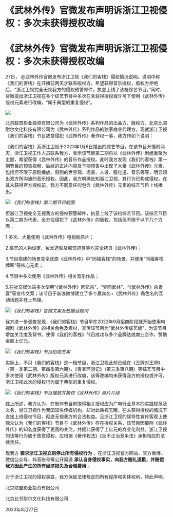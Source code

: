 # 《武林外传》官微发布声明诉浙江卫视侵权：多次未获得授权改编

# 《武林外传》官微发布声明诉浙江卫视侵权：多次未获得授权改编

27日，
@武林外传官微发布浙江卫视《我们的客栈》侵权情况说明。说明中称《我们的客栈》在开播前两天才联系版权方，希望获得音乐授权，版权方拒绝后，“浙江卫视完全无视我方的侵权预警邮件，执意上线了该档综艺节目。”同时，官微提出浙江卫视在多个综艺节目中多次在未获得授权或许可下使用《武林外传》版权元素进行改编，“属于典型的重复侵权”。

![](https://inews.gtimg.com/om_bt/OW5RI5i8Ztizc75r59duWohaBBVNA7XDfO3ZgPaQd6a1cAA/1000)

北京联盟影业投资有限公司为《武林外传》系列作品的出品方、版权方，北京比邻耐尔文化科技有限公司为《武林外传》系列作品的独家商业代理方。现就浙江卫视《我们的客栈》节目故意侵犯《武林外传》著作权一事，我方作如下说明：

《我们的客栈》系浙江卫视于2023年1月6日播出的综艺节目，在该节目开播前两天，浙江卫视工作人员联系我方，表示该节目第二期将以《武林外传》剧组重聚为主题，希望获得《武林外传》的音乐作品授权。此时我方发现《我们的客栈》第一期节目的预告视频、后续的正片内容及下期预告中出现了大量《武林外传》元素，包括但不限于原剧播放、原剧的世界观、场景、人设、服化道、音乐等等，明显超出双方所沟通的音乐授权。因此，我方明确告知浙江卫视，其行为已构成侵权，在其未获得官方授权前，我方不同意任何包含《武林外传》元素的综艺节目上线播出。

![](https://inews.gtimg.com/om_bt/OqOmYnSo6VY86qFJj0nxDPaHDTf4ZRYk1jkWgucukjLK4AA/1000)
_《我们的客栈》第二期节目截图_

但浙江卫视完全无视我方的侵权预警邮件，执意上线了该档综艺节目。该综艺节目以第二期为代表，全方位侵犯了《武林外传》的版权，包括但不限于以下几个方面：

1.多次、大量使用《武林外传》电视剧原片；

2.嘉宾的人物设定、妆发造型及服饰道具等均完全拷贝《武林外传》；

3.节目搭建的场景完全还原《武林外传》中“同福客栈”的场景，并使用“同福客栈牌匾”等核心元素；

4.节目中多次使用《武林外传》相关音乐作品；

5.在社交媒体端多次使用“《武林外传》回忆杀”、“梦回武林”、“《武林外传》杀青宴”等宣传文案；该节目于新浪微博建立了多个嘉宾名+《武林外传》角色名的互动话题并登上热搜。

![](https://inews.gtimg.com/om_bt/O5j4vvbdF4Yw3fxnepyRE7llCCKFcDnr6xTDfVtRqt8jsAA/1000)
_《我们的客栈》官微文案及热搜话题词_

我方进一步调查发现，《我们的客栈》节目早在2022年9月招商阶段就开始使用电视剧《武林外传》的相关角色及素材，宣传该节目为“武林外传综艺版”，为该节目增加关注度及背书，使得《我们的客栈》节目成功与多个品牌达成商业合作，赞助金额上亿元。

![](https://inews.gtimg.com/om_bt/OWPZnmdFD8GjZ8GoPtchIQOwzuxVc-G03r6y2qX7gpRfwAA/1000)
_《我们的客栈》节目招商方案_

实际上，不只《我们的客栈》这一档节目，浙江卫视此前已经在《王牌对王牌》（第一季第二期、第四季第六期）、《青春环游记》（第三季第八期）等综艺节目中多次使用《武林外传》版权元素进行改编，该等改编均未获得我方的授权或许可，浙江卫视此次的侵权行为属于典型的重复侵权。

![](https://inews.gtimg.com/om_bt/O687Q49jAtxDo8Ne0dN2X4GsvGr_uF4NIO_3C-1l9Y1hsAA/1000)
_《我们的客栈》节目播放并模仿《武林外传》原片片段_

综上所述，我方认为，在制作节目前取得相关授权应为广电行业基本的实践规范及义务，浙江卫视作为我国知名传媒机构，却对此熟视无睹，在未获得授权的情况下直接上线侵权节目，彻底无视我方的合法权益。且浙江卫视的误导性宣传客观上使观众认为《我们的客栈》节目与《武林外传》存在授权关系，该节目因攀附《武林外传》的知名度获得了更高的关注，并据此获得了上亿元的商业化利益。浙江卫视的该等行为属于故意侵权，应根据《著作权法》《反不正当竞争法》承担相应的法律责任。

现我方 **要求浙江卫视立刻停止所有侵权行为** ，在浙江卫视官方网站、官方微博、微信公众号、抖音账号等公开渠道
**承认自身侵权事实，向我方赔礼道歉，并赔偿我方因此产生的所有经济损失及合理费用** 。

对于浙江卫视的侵权事宜，我方保留法律规定的所有程序和实体权利，特此声明。

北京联盟影业投资有限公司

北京比邻耐尔文化科技有限公司

2023年8月27日

